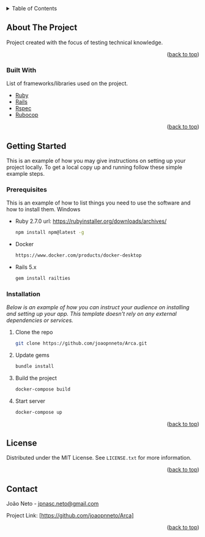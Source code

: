 <!-- TABLE OF CONTENTS -->
<details>
  <summary>Table of Contents</summary>
  <ol>
    <li>
      <a href="#about-the-project">About The Project</a>
      <ul>
        <li><a href="#built-with">Built With</a></li>
      </ul>
    </li>
    <li>
      <a href="#getting-started">Getting Started</a>
      <ul>
        <li><a href="#prerequisites">Prerequisites</a></li>
        <li><a href="#installation">Installation</a></li>
      </ul>
    </li>
    <li><a href="#license">License</a></li>
    <li><a href="#contact">Contact</a></li>
  </ol>
</details>



<!-- ABOUT THE PROJECT -->
## About The Project

Project created with the focus of testing technical knowledge.


<p align="right">(<a href="#top">back to top</a>)</p>



### Built With

List of frameworks/libraries used on the project.

* [Ruby](https://www.ruby-lang.org/pt/)
* [Rails](https://rubyonrails.org/)
* [Rspec](https://rspec.info/)
* [Rubocop](https://github.com/rubocop/rubocop)

<p align="right">(<a href="#top">back to top</a>)</p>



<!-- GETTING STARTED -->
## Getting Started

This is an example of how you may give instructions on setting up your project locally.
To get a local copy up and running follow these simple example steps.

### Prerequisites

This is an example of how to list things you need to use the software and how to install them.
Windows
* Ruby 2.7.0 url: https://rubyinstaller.org/downloads/archives/
  ```sh
  npm install npm@latest -g
  ```
* Docker
  ```sh
  https://www.docker.com/products/docker-desktop
  ```
* Rails 5.x
  ```sh
  gem install railties
  ```

### Installation

_Below is an example of how you can instruct your audience on installing and setting up your app. This template doesn't rely on any external dependencies or services._

1. Clone the repo
   ```sh
   git clone https://github.com/joaopnneto/Arca.git
   ```
2. Update gems
   ```sh
   bundle install
   ```
2. Build the project
   ```sh
   docker-compose build
   ```
3. Start server
   ```sh
   docker-compose up
   ```

<p align="right">(<a href="#top">back to top</a>)</p>



<!-- LICENSE -->
## License

Distributed under the MIT License. See `LICENSE.txt` for more information.

<p align="right">(<a href="#top">back to top</a>)</p>



<!-- CONTACT -->
## Contact

João Neto - jpnasc.neto@gmail.com

Project Link: [https://github.com/joaopnneto/Arca]

<p align="right">(<a href="#top">back to top</a>)</p>

